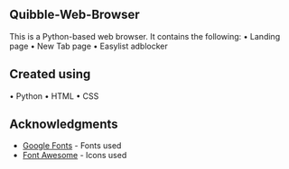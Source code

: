 ## Quibble-Web-Browser

This is a Python-based web browser. It contains the following:
• Landing page
• New Tab page
• Easylist adblocker


## Created using
• Python
• HTML
• CSS


## Acknowledgments
* [Google Fonts](https://fonts.google.com/) - Fonts used
* [Font Awesome](https://fontawesome.com/?from=io/) - Icons used
